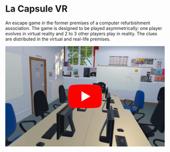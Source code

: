 # La Capsule VR
An escape game in the former premises of a computer refurbishment association. The game is designed to be played asymmetrically: one player evolves in virtual reality and 2 to 3 other players play in reality. The clues are distributed in the virtual and real-life premises.

[![La capsule VR Trailer](Images/couverture-finale-capsuleVR.png)](https://youtube.com/shorts/rSXJu_0oGzc)
